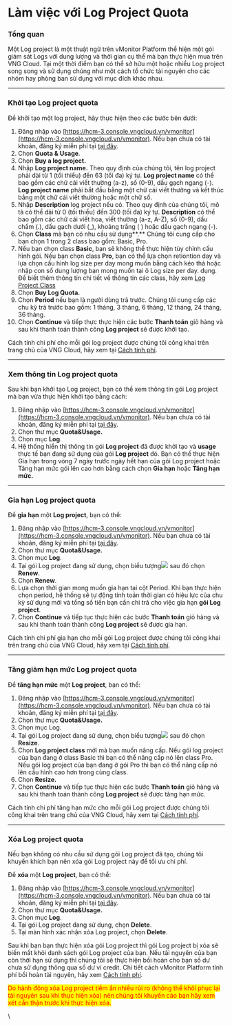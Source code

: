 # Làm việc với Log Project Quota

### Tổng quan

Một Log project là một thuật ngữ trên vMonitor Platform thể hiện một gói giám sát Logs với dung lượng và thời gian cụ thể mà bạn thực hiện mua trên VNG Cloud. Tại một thời điểm bạn có thể sở hữu một hoặc nhiều Log project song song và sử dụng chúng như một cách tổ chức tài nguyên cho các nhóm hay phòng ban sử dụng với mục đích khác nhau.

***

### Khởi tạo Log project quota

Để khởi tạo một log project, hãy thực hiện theo các bước bên dưới:

1. Đăng nhập vào [https://hcm-3.console.vngcloud.vn/vmonitor](https://hcm-3.console.vngcloud.vn/vmonitor). Nếu bạn chưa có tài khoản, đăng ký miễn phí tại [tại đây](https://register.vngcloud.vn/signup).
2. Chọn **Quota & Usage**.
3. Chọn **Buy a log project.**
4. Nhập **Log project name.** Theo quy định của chúng tôi, tên log project phải dài từ 1 (tối thiểu) đến 63 (tối đa) ký tự. **Log project name** có thể bao gồm các chữ cái viết thường (a-z), số (0-9), dấu gạch ngang (-). **Log project name** phải bắt đầu bằng một chữ cái viết thường và kết thúc bằng một chữ cái viết thường hoặc một chữ số.
5. Nhập **Description** log project nếu có. Theo quy định của chúng tôi, mô tả có thể dài từ 0 (tối thiểu) đến 300 (tối đa) ký tự. **Description** có thể bao gồm các chữ cái viết hoa, viết thường (a-z, A-Z), số (0-9), dấu chấm (.), dấu gạch dưới (\_), khoảng trắng ( ) hoặc dấu gạch ngang (-).
6. Chọn **Class** mà bạn có nhu cầu sử dụng**.** Chúng tôi cung cấp cho bạn chọn 1 trong 2 class bao gồm: Basic, Pro.
7. Nếu bạn chọn class **Basic**, bạn sẽ không thể thực hiện tùy chỉnh cấu hình gói. Nếu bạn chọn class **Pro**, bạn có thể lựa chọn retiontion day và lựa chọn cấu hình log size per day mong muốn bằng cách kéo thả hoặc nhập con số dung lượng bạn mong muốn tại ô Log size per day. dụng. Để biết thêm thông tin chi tiết về thông tin các class, hãy xem [Log Project Class](../../vmonitor-platform-la-gi/vmonitor-platform-log-la-gi/log-project-class.md)
8. Chọn **Buy Log Quota.**
9. Chọn **Period** nếu bạn là người dùng trả trước. Chúng tôi cung cấp các chu kỳ trả trước bao gồm: 1 tháng, 3 tháng, 6 tháng, 12 tháng, 24 tháng, 36 tháng.
10. Chọn **Continue** và tiếp thực thực hiện các bước **Thanh toán** giỏ hàng và sau khi thanh toán thành công **Log project** sẽ được khởi tạo.

Cách tính chi phí cho mỗi gói log project được chúng tôi công khai trên trang chủ của VNG Cloud, hãy xem tại [Cách tính phí](../../cach-tinh-phi.md).

***

### Xem thông tin Log project quota

Sau khi bạn khởi tạo Log project, bạn có thể xem thông tin gói Log project mà bạn vừa thực hiện khởi tạo bằng cách:&#x20;

1. Đăng nhập vào [https://hcm-3.console.vngcloud.vn/vmonitor](https://hcm-3.console.vngcloud.vn/vmonitor). Nếu bạn chưa có tài khoản, đăng ký miễn phí tại [tại đây](https://register.vngcloud.vn/signup).
2. Chọn thư mục **Quota\&Usage.**
3. Chọn mục **Log**.
4. Hệ thống hiển thị thông tin gói **Log project** đã được khởi tạo và **usage** thực tế bạn đang sử dụng của gói **Log project** đó. Bạn có thể thực hiện Gia hạn trong vòng 7 ngày trước ngày hết hạn của gói Log project hoặc Tăng hạn mức gói lên cao hơn bằng cách chọn **Gia hạn** hoặc **Tăng hạn mức.**&#x20;

***

### Gia hạn Log project quota

Để **gia hạn** một **Log project**, bạn có thể:&#x20;

1. Đăng nhập vào [https://hcm-3.console.vngcloud.vn/vmonitor](https://hcm-3.console.vngcloud.vn/vmonitor). Nếu bạn chưa có tài khoản, đăng ký miễn phí tại [tại đây](https://register.vngcloud.vn/signup).
2. Chọn thư mục **Quota\&Usage.**
3. Chọn mục **Log**.
4. Tại gói Log project đang sử dụng, chọn biểu tượng![](http://docs.vngcloud.vn/download/thumbnails/49649957/image2024-2-28\_22-39-59.png?version=1\&modificationDate=1709135240569\&api=v2) sau đó chọn **Renew**.
5. Chọn **Renew**.
6. Lựa chọn thời gian mong muốn gia hạn tại cột Period. Khi bạn thực hiện chọn period, hệ thống sẽ tự động tính toán thời gian có hiệu lực của chu kỳ sử dụng mới và tổng số tiền bạn cần chi trả cho việc gia hạn **gói Log project**.
7. Chọn **Continue** và tiếp tục thực hiện các bước **Thanh toán** giỏ hàng và sau khi thanh toán thành công **Log project** sẽ được gia hạn.

Cách tính chi phí gia hạn cho mỗi gói Log project được chúng tôi công khai trên trang chủ của VNG Cloud, hãy xem tại [Cách tính phí](../../cach-tinh-phi.md).

***

### Tăng giảm hạn mức Log project quota

Để **tăng hạn mức** một **Log project**, bạn có thể:&#x20;

1. Đăng nhập vào [https://hcm-3.console.vngcloud.vn/vmonitor](https://hcm-3.console.vngcloud.vn/vmonitor). Nếu bạn chưa có tài khoản, đăng ký miễn phí tại [tại đây](https://register.vngcloud.vn/signup).
2. Chọn thư mục **Quota\&Usage.**
3. Chọn mục Log.
4. Tại gói Log project đang sử dụng, chọn biểu tượng![](http://docs.vngcloud.vn/download/thumbnails/49649957/image2024-2-28\_22-39-59.png?version=1\&modificationDate=1709135240569\&api=v2) sau đó chọn **Resize**.
5. Chọn **Log project class** mới mà bạn muốn nâng cấp. Nếu gói log project của bạn đang ở class Basic thì bạn có thể nâng cấp nó lên class Pro. Nếu gói log project của bạn đang ở gói Pro thì bạn có thể nâng cấp nó lên cấu hình cao hơn trong cùng class.&#x20;
6. Chọn **Resize.**
7. Chọn **Continue** và tiếp tục thực hiện các bước **Thanh toán** giỏ hàng và sau khi thanh toán thành công **Log project** sẽ được tăng hạn mức.

Cách tính chi phí tăng hạn mức cho mỗi gói Log project được chúng tôi công khai trên trang chủ của VNG Cloud, hãy xem tại [Cách tính phí](../../cach-tinh-phi.md).

***

### Xóa Log project quota

Nếu bạn không có nhu cầu sử dụng gói Log project đã tạo, chúng tôi khuyến khích bạn nên xóa gói Log project này để tối ưu chi phí.&#x20;

Để **xóa** một **Log project**, bạn có thể:&#x20;

1. Đăng nhập vào [https://hcm-3.console.vngcloud.vn/vmonitor](https://hcm-3.console.vngcloud.vn/vmonitor). Nếu bạn chưa có tài khoản, đăng ký miễn phí tại [tại đây](https://register.vngcloud.vn/signup).
2. Chọn thư mục **Quota\&Usage.**
3. Chọn mục **Log**.
4. Tại gói Log project đang sử dụng, chọn **Delete**.
5. Tại màn hình xác nhận xóa Log project, chọn **Delete**.

Sau khi bạn bạn thực hiện xóa gói Log project thì gói Log project bị xóa sẽ biến mất khỏi danh sách gói Log project của bạn. Nếu tài nguyên của bạn còn thời hạn sử dụng thì chúng tôi sẽ thực hiện bồi hoàn cho bạn số dư chưa sử dụng thông qua số dư ví credit. Chi tiết cách vMonitor Platform tính phí bồi hoàn tài nguyên, hãy xem [Cách tính phí](../../cach-tinh-phi.md).&#x20;

<mark style="color:red;">Do hành động xóa Log project tiềm ẩn nhiều rủi ro (không thể khôi phục lại tài nguyên sau khi thực hiện xóa) nên chúng tôi khuyến cáo bạn hãy xem xét cẩn thận trước khi thực hiện xóa.</mark>&#x20;

\
